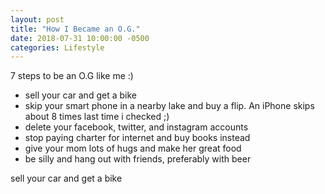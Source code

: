 ```yaml
---
layout: post
title: "How I Became an O.G."
date: 2018-07-31 10:00:00 -0500
categories: Lifestyle
---
```


7 steps to be an O.G like me :) 


- sell your car and get a bike
- skip your smart phone in a nearby lake and buy a flip. An iPhone skips about 8 times last time i checked ;)
- delete your facebook, twitter, and instagram accounts
- stop paying charter for internet and buy books instead
- give your mom lots of hugs and make her great food
- be silly and hang out with friends, preferably with beer

sell your car and get a bike
